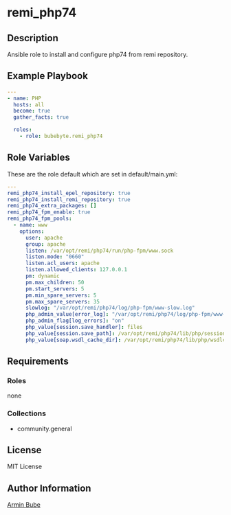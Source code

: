 # remi_php74

## Description
Ansible role to install and configure php74 from remi repository.

## Example Playbook
```YAML
---
- name: PHP
  hosts: all
  become: true
  gather_facts: true

  roles:
    - role: bubebyte.remi_php74
```

## Role Variables
These are the role default which are set in default/main.yml:
```YAML
---
remi_php74_install_epel_repository: true
remi_php74_install_remi_repository: true
remi_php74_extra_packages: []
remi_php74_fpm_enable: true
remi_php74_fpm_pools:
  - name: www
    options:
      user: apache
      group: apache
      listen: /var/opt/remi/php74/run/php-fpm/www.sock
      listen.mode: "0660"
      listen.acl_users: apache
      listen.allowed_clients: 127.0.0.1
      pm: dynamic
      pm.max_children: 50
      pm.start_servers: 5
      pm.min_spare_servers: 5
      pm.max_spare_servers: 35
      slowlog: "/var/opt/remi/php74/log/php-fpm/www-slow.log"
      php_admin_value[error_log]: "/var/opt/remi/php74/log/php-fpm/www-error.log"
      php_admin_flag[log_errors]: "on"
      php_value[session.save_handler]: files
      php_value[session.save_path]: /var/opt/remi/php74/lib/php/session
      php_value[soap.wsdl_cache_dir]: /var/opt/remi/php74/lib/php/wsdlcache
```

## Requirements

### Roles
none

### Collections
- community.general

## License
MIT License

## Author Information
[Armin Bube](https://bubebyte.de)
